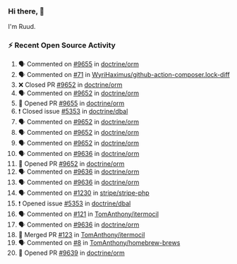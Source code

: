 ### Hi there, 👋

I'm Ruud.
 
### :zap: Recent Open Source Activity

<!--START_SECTION:activity-->
1. 🗣 Commented on [#9655](https://github.com/doctrine/orm/issues/9655) in [doctrine/orm](https://github.com/doctrine/orm)
2. 🗣 Commented on [#71](https://github.com/WyriHaximus/github-action-composer.lock-diff/issues/71) in [WyriHaximus/github-action-composer.lock-diff](https://github.com/WyriHaximus/github-action-composer.lock-diff)
3. ❌ Closed PR [#9652](https://github.com/doctrine/orm/pull/9652) in [doctrine/orm](https://github.com/doctrine/orm)
4. 🗣 Commented on [#9652](https://github.com/doctrine/orm/issues/9652) in [doctrine/orm](https://github.com/doctrine/orm)
5. 💪 Opened PR [#9655](https://github.com/doctrine/orm/pull/9655) in [doctrine/orm](https://github.com/doctrine/orm)
6. ❗️ Closed issue [#5353](https://github.com/doctrine/dbal/issues/5353) in [doctrine/dbal](https://github.com/doctrine/dbal)
7. 🗣 Commented on [#9652](https://github.com/doctrine/orm/issues/9652) in [doctrine/orm](https://github.com/doctrine/orm)
8. 🗣 Commented on [#9652](https://github.com/doctrine/orm/issues/9652) in [doctrine/orm](https://github.com/doctrine/orm)
9. 🗣 Commented on [#9652](https://github.com/doctrine/orm/issues/9652) in [doctrine/orm](https://github.com/doctrine/orm)
10. 🗣 Commented on [#9636](https://github.com/doctrine/orm/issues/9636) in [doctrine/orm](https://github.com/doctrine/orm)
11. 💪 Opened PR [#9652](https://github.com/doctrine/orm/pull/9652) in [doctrine/orm](https://github.com/doctrine/orm)
12. 🗣 Commented on [#9636](https://github.com/doctrine/orm/issues/9636) in [doctrine/orm](https://github.com/doctrine/orm)
13. 🗣 Commented on [#9636](https://github.com/doctrine/orm/issues/9636) in [doctrine/orm](https://github.com/doctrine/orm)
14. 🗣 Commented on [#1230](https://github.com/stripe/stripe-php/issues/1230) in [stripe/stripe-php](https://github.com/stripe/stripe-php)
15. ❗️ Opened issue [#5353](https://github.com/doctrine/dbal/issues/5353) in [doctrine/dbal](https://github.com/doctrine/dbal)
16. 🗣 Commented on [#121](https://github.com/TomAnthony/itermocil/issues/121) in [TomAnthony/itermocil](https://github.com/TomAnthony/itermocil)
17. 🗣 Commented on [#9636](https://github.com/doctrine/orm/issues/9636) in [doctrine/orm](https://github.com/doctrine/orm)
18. 🎉 Merged PR [#123](https://github.com/TomAnthony/itermocil/pull/123) in [TomAnthony/itermocil](https://github.com/TomAnthony/itermocil)
19. 🗣 Commented on [#8](https://github.com/TomAnthony/homebrew-brews/issues/8) in [TomAnthony/homebrew-brews](https://github.com/TomAnthony/homebrew-brews)
20. 💪 Opened PR [#9639](https://github.com/doctrine/orm/pull/9639) in [doctrine/orm](https://github.com/doctrine/orm)
<!--END_SECTION:activity-->
